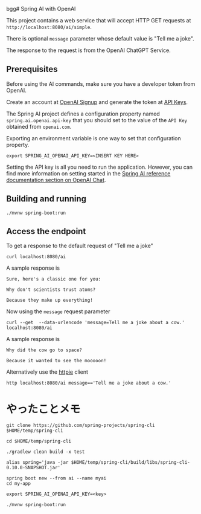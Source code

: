 bgg# Spring AI with OpenAI

This project contains a web service that will accept HTTP GET requests at
`http://localhost:8080/ai/simple`.

There is optional `message` parameter whose default value is "Tell me a joke".

The response to the request is from the OpenAI ChatGPT Service.

## Prerequisites

Before using the AI commands, make sure you have a developer token from OpenAI.

Create an account at [OpenAI Signup](https://platform.openai.com/signup) and generate the token at [API Keys](https://platform.openai.com/account/api-keys).

The Spring AI project defines a configuration property named `spring.ai.openai.api-key` that you should set to the value of the `API Key` obtained from `openai.com`.

Exporting an environment variable is one way to set that configuration property.

```shell
export SPRING_AI_OPENAI_API_KEY=<INSERT KEY HERE>
```

Setting the API key is all you need to run the application.
However, you can find more information on setting started in the [Spring AI reference documentation section on OpenAI Chat](https://docs.spring.io/spring-ai/reference/api/clients/openai-chat.html).

## Building and running

```
./mvnw spring-boot:run
```

## Access the endpoint

To get a response to the default request of "Tell me a joke"

```shell
curl localhost:8080/ai
```

A sample response is

```text
Sure, here's a classic one for you:

Why don't scientists trust atoms?

Because they make up everything!
```

Now using the `message` request parameter

```shell
curl --get  --data-urlencode 'message=Tell me a joke about a cow.' localhost:8080/ai
```

A sample response is

```text
Why did the cow go to space?

Because it wanted to see the mooooon!
```

Alternatively use the [httpie](https://httpie.io/) client

```shell
http localhost:8080/ai message=='Tell me a joke about a cow.'
```

# やったことメモ

```shell
git clone https://github.com/spring-projects/spring-cli $HOME/temp/spring-cli

cd $HOME/temp/spring-cli

./gradlew clean build -x test

alias spring='java -jar $HOME/temp/spring-cli/build/libs/spring-cli-0.10.0-SNAPSHOT.jar'
```

```shell
spring boot new --from ai --name myai
cd my-app

export SPRING_AI_OPENAI_API_KEY=<key>

./mvnw spring-boot:run

```
